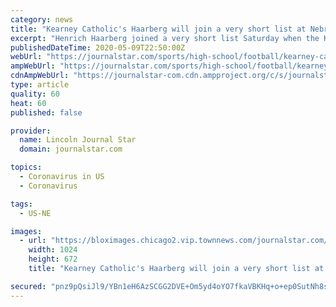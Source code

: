 ```yaml
---
category: news
title: "Kearney Catholic's Haarberg will join a very short list at Nebraska"
excerpt: "Henrich Haarberg joined a very short list Saturday when the Kearney Catholic junior committed to play football for Scott Frost."
publishedDateTime: 2020-05-09T22:50:00Z
webUrl: "https://journalstar.com/sports/high-school/football/kearney-catholics-haarberg-will-join-a-very-short-list-at-nebraska/article_e89e97ab-6481-58d8-8546-943e10205528.html"
ampWebUrl: "https://journalstar.com/sports/high-school/football/kearney-catholics-haarberg-will-join-a-very-short-list-at-nebraska/article_e89e97ab-6481-58d8-8546-943e10205528.amp.html"
cdnAmpWebUrl: "https://journalstar-com.cdn.ampproject.org/c/s/journalstar.com/sports/high-school/football/kearney-catholics-haarberg-will-join-a-very-short-list-at-nebraska/article_e89e97ab-6481-58d8-8546-943e10205528.amp.html"
type: article
quality: 60
heat: 60
published: false

provider:
  name: Lincoln Journal Star
  domain: journalstar.com

topics:
  - Coronavirus in US
  - Coronavirus

tags:
  - US-NE

images:
  - url: "https://bloximages.chicago2.vip.townnews.com/journalstar.com/content/tncms/assets/v3/editorial/f/ce/fce400bc-6d06-50b9-9461-3ffd4ef43624/5e69710a1e747.image.jpg?resize=1024%2C672"
    width: 1024
    height: 672
    title: "Kearney Catholic's Haarberg will join a very short list at Nebraska"

secured: "pnz9pQsiJl9/YBn1eH6AzSCGG2DVE+Om5yd4oYO7fkaVBKHq+o+ep0SutNh8srfRKo1q8sqPAJiG0YQvrFo/dYVrWlDLgYFUkYGyDboMfs7cdEvyZL5sKCdrkPiKsKtHW0+DhG4ZDZQmVHf6d28ROKoV67UFway+5DhRebi53XIn7hpP3fIHYegOJPZwzcDVnmSFLWhhqjUjURCuEdju+wnWLVhJbutnd8ue6vjvYR7OqeZiAp8P//Ftbk+pJtMR/IoFV+YXk4Mb6LZ0zwKpdU5CLTncJiZ9JFa0qq70w5eYj5u8/P9jd8pNT1udUi3qsB4M1Y/8EbxsTeRWoHVIV0jdKXqDOblHcZuZiOFJuXSr3dXlqvnuUOSNzfXe0keunHTmFjb3dYjLP7qsqwdbmgN3+ghIQqWNJYA5qI22fDK3r0jmSnM2Yb+M1+jNmnUup8a7Lw3ijYHWkAtE/8zwjFcMUK6tvqVJXjpnzmocZk8=;BfZ7tZbEu4SeSFzZrO7Qwg=="
---
```


